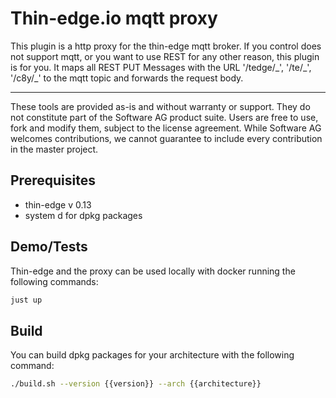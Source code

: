 # Thin-edge.io mqtt proxy

This plugin is a http proxy for the thin-edge mqtt broker. If you control does not support mqtt, or you want to use REST for any other reason, this plugin is for you. It maps all REST PUT Messages with the URL '/tedge/\_', '/te/\_', '/c8y/\_' to the mqtt topic and forwards the request body.

---

These tools are provided as-is and without warranty or support. They do not constitute part of the Software AG product suite. Users are free to use, fork and modify them, subject to the license agreement. While Software AG welcomes contributions, we cannot guarantee to include every contribution in the master project.

## Prerequisites

- thin-edge v 0.13
- system d for dpkg packages

## Demo/Tests

Thin-edge and the proxy can be used locally with docker running the following commands:

```bash
just up
```

## Build

You can build dpkg packages for your architecture with the following command:

```bash
./build.sh --version {{version}} --arch {{architecture}}
```
